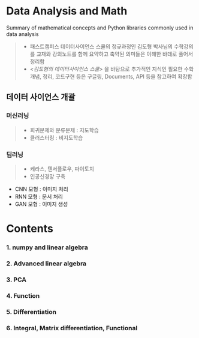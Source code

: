 # Data Analysis and Math
 Summary of mathematical concepts and Python libraries commonly used in data analysis
 >- 패스트캠퍼스 데이터사이언스 스쿨의 정규과정인 김도형 박사님의 수학강의를 교재와 강의노트를 함께 요약하고 축약된 의미들은 이해한 바데로 풀어서 정리함
 >- *<김도형의 데이터사이언스 스쿨>* 을 바탕으로 추가적인 지식인 필요한 수학개념, 정리, 코드구현 등은 구글링, Documents, API 등을 참고하여 확장함

## 데이터 사이언스 개괄

### 머신러닝
>- 회귀문제와 분류문제 : 지도학습 
>- 클러스터링 : 비지도학습

### 딥러닝
>- 케라스, 텐서플로우, 파이토치
>- 인공신경망 구축
 - CNN 모형 : 이미지 처리
 - RNN 모형 : 문서 처리
 - GAN 모형 : 이미지 생성
 
# Contents
### 1. numpy and linear algebra
### 2. Advanced linear algebra
### 3. PCA
### 4. Function
### 5. Differentiation
### 6. Integral, Matrix differentiation, Functional
